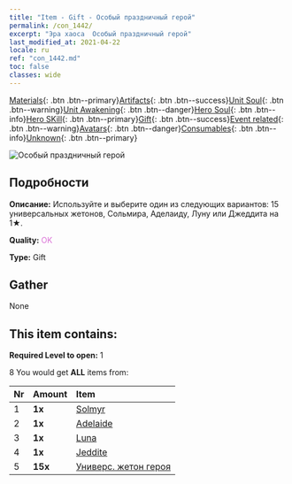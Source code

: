 ```yaml
---
title: "Item - Gift - Особый праздничный герой"
permalink: /con_1442/
excerpt: "Эра хаоса  Особый праздничный герой"
last_modified_at: 2021-04-22
locale: ru
ref: "con_1442.md"
toc: false
classes: wide
---
```

 [Materials](/ItemsRU/){: .btn .btn--primary}[Artifacts](/ItemsRU/Artifacts/){: .btn .btn--success}[Unit Soul](/ItemsRU/UnitSoul/){: .btn .btn--warning}[Unit Awakening](/ItemsRU/UnitAwakening/){: .btn .btn--danger}[Hero Soul](/ItemsRU/HeroSoul/){: .btn .btn--info}[Hero SKill](/ItemsRU/HeroSkill/){: .btn .btn--primary}[Gift](/ItemsRU/Gift/){: .btn .btn--success}[Event related](/ItemsRU/Events/){: .btn .btn--warning}[Avatars](/ItemsRU/Avatars/){: .btn .btn--danger}[Consumables](/ItemsRU/Consumables/){: .btn .btn--info}[Unknown](/ItemsRU/Unknown/){: .btn .btn--primary}

 ![Особый праздничный герой](/images/t/i_907056.png)

## Подробности
 **Описание:** Используйте и выберите один из следующих вариантов: 15 универсальных жетонов, Сольмира, Аделаиду, Луну или Джеддита на 1★.

 **Quality:** <span style="color: #DA70D6">OK</span>

 **Type:** Gift

## Gather

  None

## This item contains:

 **Required Level to open:** 1

 8 You would get **ALL** items  from:

  | Nr | Amount |     Item    |
  |:---|:-------|:------------|
  | 1 |  **1x** | [Solmyr](/heroes/Сольмир/) |  | 
  | 2 |  **1x** | [Adelaide](/heroes/Аделаида/) |  | 
  | 3 |  **1x** | [Luna](/heroes/Луна/) |  | 
  | 4 |  **1x** | [Jeddite](/heroes/Джеддит/) |  | 
  | 5 |  **15x** | [Универс. жетон героя](/ItemsRU/her_358/) |  | 
